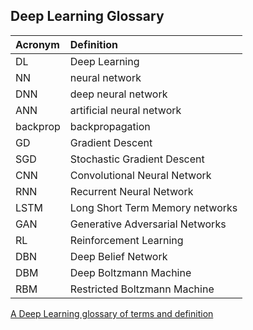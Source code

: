 Deep Learning Glossary
-----

| Acronym | Definition | 
|:---|:---|
| DL | Deep Learning |
| NN | neural network | 
| DNN | deep neural network | 
| ANN | artificial neural network | 
| backprop | backpropagation |
| GD | Gradient Descent |
| SGD | Stochastic Gradient Descent |
| CNN | Convolutional Neural Network |
| RNN | Recurrent Neural Network |
| LSTM | Long Short Term Memory networks |
| GAN | Generative Adversarial Networks | 
| RL | Reinforcement Learning |
| DBN | Deep Belief Network |
| DBM | Deep Boltzmann Machine |
| RBM | Restricted Boltzmann Machine |

[A Deep Learning glossary of terms and definition](http://www.wildml.com/deep-learning-glossary/)